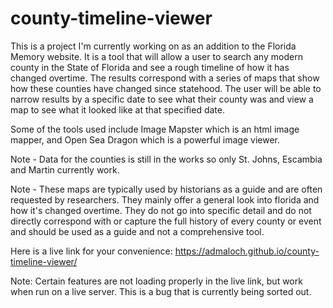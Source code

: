 # county-timeline-viewer

This is a project I'm currently working on as an addition to the Florida Memory website. It is a tool that will allow a user to search any modern county in the State of Florida and see a rough timeline of how it has changed overtime. The results correspond with a series of maps that show how these counties have changed since statehood. The user will be able to narrow results by a specific date to see what their county was and view a map to see what it looked like at that specified date.

Some of the tools used include Image Mapster which is an html image mapper, and Open Sea Dragon which is a powerful image viewer.

Note - Data for the counties is still in the works so only St. Johns, Escambia and Martin currently work.

Note - These maps are typically used by historians as a guide and are often requested by researchers. They mainly offer a general look into florida and how it's changed overtime. They do not go into specific detail and do not directly correspond with or capture the full history of every county or event and should be used as a guide and not a comprehensive tool. 

Here is a live link for your convenience:
https://admaloch.github.io/county-timeline-viewer/

Note: Certain features are not loading properly in the live link, but work when run on a live server. This is a bug that is currently being sorted out. 
